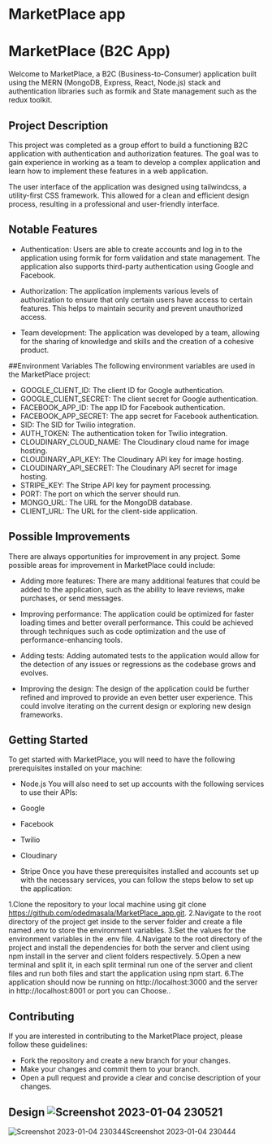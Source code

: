 # MarketPlace app


# MarketPlace (B2C App)
Welcome to MarketPlace, a B2C (Business-to-Consumer) application built using the MERN (MongoDB, Express, React, Node.js) stack and authentication libraries such as formik and State management such as the redux toolkit.

## Project Description
This project was completed as a group effort to build a functioning B2C application with authentication and authorization features. The goal was to gain experience in working as a team to develop a complex application and learn how to implement these features in a web application.

The user interface of the application was designed using tailwindcss, a utility-first CSS framework. This allowed for a clean and efficient design process, resulting in a professional and user-friendly interface.

## Notable Features
* Authentication: Users are able to create accounts and log in to the application using formik for form validation and state management. The application also supports third-party authentication using Google and Facebook.

* Authorization: The application implements various levels of authorization to ensure that only certain users have access to certain features. This helps to maintain security and prevent unauthorized access.

* Team development: The application was developed by a team, allowing for the sharing of knowledge and skills and the creation of a cohesive product.

##Environment Variables
The following environment variables are used in the MarketPlace project:

* GOOGLE_CLIENT_ID: The client ID for Google authentication.
* GOOGLE_CLIENT_SECRET: The client secret for Google authentication.
* FACEBOOK_APP_ID: The app ID for Facebook authentication.
* FACEBOOK_APP_SECRET: The app secret for Facebook authentication.
* SID: The SID for Twilio integration.
* AUTH_TOKEN: The authentication token for Twilio integration.
* CLOUDINARY_CLOUD_NAME: The Cloudinary cloud name for image hosting.
* CLOUDINARY_API_KEY: The Cloudinary API key for image hosting.
* CLOUDINARY_API_SECRET: The Cloudinary API secret for image hosting.
* STRIPE_KEY: The Stripe API key for payment processing.
* PORT: The port on which the server should run.
* MONGO_URL: The URL for the MongoDB database.
* CLIENT_URL: The URL for the client-side application.
## Possible Improvements
There are always opportunities for improvement in any project. Some possible areas for improvement in MarketPlace could include:

* Adding more features: There are many additional features that could be added to the application, such as the ability to leave reviews, make purchases, or send messages.

* Improving performance: The application could be optimized for faster loading times and better overall performance. This could be achieved through techniques such as code optimization and the use of performance-enhancing tools.

* Adding tests: Adding automated tests to the application would allow for the detection of any issues or regressions as the codebase grows and evolves.

* Improving the design: The design of the application could be further refined and improved to provide an even better user experience. This could involve iterating on the current design or exploring new design frameworks.

## Getting Started
To get started with MarketPlace, you will need to have the following prerequisites installed on your machine:

* Node.js
You will also need to set up accounts with the following services to use their APIs:

* Google
* Facebook
* Twilio
* Cloudinary
* Stripe
Once you have these prerequisites installed and accounts set up with the necessary services, you can follow the steps below to set up the application:

1.Clone the repository to your local machine using git clone https://github.com/odedmasala/MarketPlace_app.git.
2.Navigate to the root directory of the project get inside to the server folder and create a file named .env to store the environment variables.
3.Set the values for the environment variables in the .env file.
4.Navigate to the root directory of the project and install the dependencies for both the server and client using npm install in the server and client folders respectively.
5.Open a new terminal and split it, in each split terminal run one of the server and client files and run both files and start the application using npm start.
6.The application should now be running on http://localhost:3000 and the server in http://localhost:8001 or port you can Choose..
## Contributing
If you are interested in contributing to the MarketPlace project, please follow these guidelines:

* Fork the repository and create a new branch for your changes.
* Make your changes and commit them to your branch.
* Open a pull request and provide a clear and concise description of your changes.

## Design ![Screenshot 2023-01-04 230521](https://user-images.githubusercontent.com/105584546/211039542-ffb45050-221f-4568-adc2-c908001bcadc.jpg)

![Screenshot 2023-01-04 230344![Screenshot 2023-01-04 230444](https://user-images.githubusercontent.com/105584546/211039487-0b84e288-fca1-4060-bb09-b0d0ca717c8a.jpg)
](https://user-images.githubusercontent.com/105584546/211039456-99d92dfb-e112-4342-b80d-6e7b37790790.jpg)

